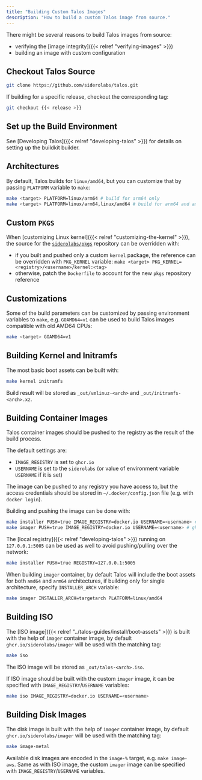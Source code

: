 ```yaml
---
title: "Building Custom Talos Images"
description: "How to build a custom Talos image from source."
---
```


There might be several reasons to build Talos images from source:

* verifying the [image integrity]({{< relref "verifying-images" >}})
* building an image with custom configuration

## Checkout Talos Source

```bash
git clone https://github.com/siderolabs/talos.git
```

If building for a specific release, checkout the corresponding tag:

```bash
git checkout {{< release >}}
```

## Set up the Build Environment

See [Developing Talos]({{< relref "developing-talos" >}}) for details on setting up the buildkit builder.

## Architectures

By default, Talos builds for `linux/amd64`, but you can customize that by passing `PLATFORM` variable to `make`:

```bash
make <target> PLATFORM=linux/arm64 # build for arm64 only
make <target> PLATFORM=linux/arm64,linux/amd64 # build for arm64 and amd64, container images will be multi-arch
```

## Custom `PKGS`

When [customizing Linux kernel]({{< relref "customizing-the-kernel" >}}), the source for the [`siderolabs/pkgs`](https://github.com/siderolabs/pkgs) repository can
be overridden with:

* if you built and pushed only a custom `kernel` package, the reference can be overridden with `PKG_KERNEL` variable: `make <target> PKG_KERNEL=<registry>/<username>/kernel:<tag>`
* otherwise, patch the `Dockerfile` to account for the new `pkgs` repository reference

## Customizations

Some of the build parameters can be customized by passing environment variables to `make`, e.g. `GOAMD64=v1` can be used to build
Talos images compatible with old AMD64 CPUs:

```bash
make <target> GOAMD64=v1
```

## Building Kernel and Initramfs

The most basic boot assets can be built with:

```bash
make kernel initramfs
```

Build result will be stored as `_out/vmlinuz-<arch>` and `_out/initramfs-<arch>.xz`.

## Building Container Images

Talos container images should be pushed to the registry as the result of the build process.

The default settings are:

* `IMAGE_REGISTRY` is set to `ghcr.io`
* `USERNAME` is set to the `siderolabs` (or value of environment variable `USERNAME` if it is set)

The image can be pushed to any registry you have access to, but the access credentials should be stored in `~/.docker/config.json` file (e.g. with `docker login`).

Building and pushing the image can be done with:

```bash
make installer PUSH=true IMAGE_REGISTRY=docker.io USERNAME=<username> # ghcr.io/siderolabs/installer
make imager PUSH=true IMAGE_REGISTRY=docker.io USERNAME=<username> # ghcr.io/siderolabs/imager
```

The [local registry]({{< relref "developing-talos" >}}) running on `127.0.0.1:5005` can be used as well to avoid pushing/pulling over the network:

```bash
make installer PUSH=true REGISTRY=127.0.0.1:5005
```

When building `imager` container, by default Talos will include the boot assets for both `amd64` and `arm64` architectures, if building only for single architecture, specify `INSTALLER_ARCH` variable:

```bash
make imager INSTALLER_ARCH=targetarch PLATFORM=linux/amd64
```

## Building ISO

The [ISO image]({{< relref "../talos-guides/install/boot-assets" >}}) is built with the help of `imager` container image, by default `ghcr.io/siderolabs/imager` will be used with the matching tag:

```bash
make iso
```

The ISO image will be stored as `_out/talos-<arch>.iso`.

If ISO image should be built with the custom `imager` image, it can be specified with `IMAGE_REGISTRY`/`USERNAME` variables:

```bash
make iso IMAGE_REGISTRY=docker.io USERNAME=<username>
```

## Building Disk Images

The disk image is built with the help of `imager` container image, by default `ghcr.io/siderolabs/imager` will be used with the matching tag:

```bash
make image-metal
```

Available disk images are encoded in the `image-%` target, e.g. `make image-aws`.
Same as with ISO image, the custom `imager` image can be specified with `IMAGE_REGISTRY`/`USERNAME` variables.
